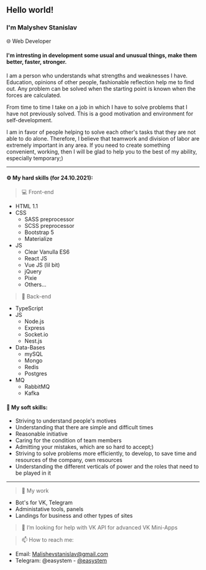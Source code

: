## Hello world!
### I'm Malyshev Stanislav
🌐 Web Developer

#### I'm intresting in development some usual and unusual things, make them better, faster, stronger.
I am a person who understands what strengths and weaknesses I have. Education, opinions of other people, fashionable reflection help me to find out. Any problem can be solved when the starting point is known when the forces are calculated.

From time to time I take on a job in which I have to solve problems that I have not previously solved. This is a good motivation and environment for self-development.

I am in favor of people helping to solve each other's tasks that they are not able to do alone. Therefore, I believe that teamwork and division of labor are extremely important in any area. If you need to create something convenient, working, then I will be glad to help you to the best of my ability, especially temporary;)
<hr>

<h4>⚙️ My hard skills (for 24.10.2021):</h4>

>💻 Front-end

* HTML 1.1
* CSS
    * SASS preprocessor
    * SCSS preprocessor
    * Bootstrap 5
    * Materialize
* JS
    * Clear Vanulla ES6
    * React JS
    * Vue JS (lil bit)
    * jQuery
    * Pixie
    * Others...


>📡 Back-end

* TypeScript
* JS
    * Node.js
    * Express
    * Socket.io
    * Nest.js
* Data-Bases
    * mySQL
    * Mongo
    * Redis
    * Postgres
* MQ
    * RabbitMQ
    * Kafka
    
<h4>🤟 My soft skills:</h4>

- Striving to understand people's motives
- Understanding that there are simple and difficult times
- Reasonable initiative
- Caring for the condition of team members
- Admitting your mistakes, which are so hard to accept;)
- Striving to solve problems more efficiently, to develop, to save time and resources of the company, own resources
- Understanding the different verticals of power and the roles that need to be played in it

<hr>
    
> 🔨 My work

- Bot's for VK, Telegram
- Administative tools, panels
- Landings for business and other types of sites

> 🤔 I’m looking for help with VK API for advanced VK Mini-Apps

> 📫 How to reach me:
- Email: Malishevstanislav@gmail.com
- Telegram: @easystem - [@easystem](https://t.me/stanislav_a_malyshev)

<!--
DO NOT DELETE :)
Here are some ideas to get you started:

- 🔭 I’m currently working on ...
- 🌱 I’m currently learning ...
- 👯 I’m looking to collaborate on ...
- 🤔 I’m looking for help with ...
- 💬 Ask me about ...
- 📫 How to reach me: ...
- 😄 Pronouns: ...
- ⚡ Fun fact: ...
-->
